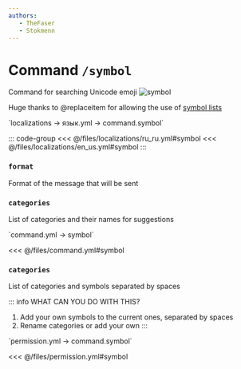 ```yaml
---
authors:
   - TheFaser
   - Stokmenn
---
```


# Command `/symbol`

Command for searching Unicode emoji
![symbol](/commandsymbol.png)

Huge thanks to @replaceitem for allowing the use of [symbol lists](https://github.com/replaceitem/symbol-chat)

[//]: # (localization)
<!--@include: @/parts/words.md#localization--> 
<!--@include: @/parts/words.md#path--> `localizations → язык.yml → command.symbol`

<!--@include: @/parts/words.md#default--> 

::: code-group
<<< @/files/localizations/ru_ru.yml#symbol
<<< @/files/localizations/en_us.yml#symbol
:::

### `format`

Format of the message that will be sent

### `categories`

List of categories and their names for suggestions

[//]: # (command.yml)
<!--@include: @/parts/words.md#setting-->
<!--@include: @/parts/words.md#path--> `command.yml → symbol`

<!--@include: @/parts/words.md#default-->
<<< @/files/command.yml#symbol

<!--@include: @/parts/enable.md-->
<!--@include: @/parts/aliases.md-->

### `categories`

List of categories and symbols separated by spaces

::: info WHAT CAN YOU DO WITH THIS?
1. Add your own symbols to the current ones, separated by spaces
2. Rename categories or add your own
   :::

<!--@include: @/parts/destination.md-->
<!--@include: @/parts/cooldown.md-->
<!--@include: @/parts/sound.md-->

[//]: # (permission.yml)
<!--@include: @/parts/words.md#permission-->
<!--@include: @/parts/words.md#path--> `permission.yml → command.symbol`

<!--@include: @/parts/words.md#default-->
<<< @/files/permission.yml#symbol

<!--@include: @/parts/permission/permissionTier3.md-->
<!--@include: @/parts/permission/cooldown.md-->
<!--@include: @/parts/permission/sound.md-->
